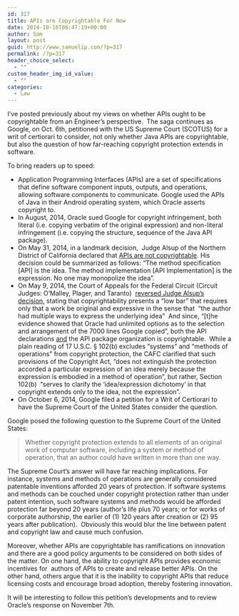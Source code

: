```yaml
---
id: 317
title: APIs are Copyrightable For Now
date: 2014-10-16T06:47:19+00:00
author: Sam
layout: post
guid: http://www.samuelip.com/?p=317
permalink: /?p=317
header_choice_select:
  - ""
custom_header_img_id_value:
  - ""
categories:
  - Law
---
```

I&#8217;ve posted previously about my views on whether APIs ought to be copyrightable from an Engineer&#8217;s perspective.  The saga continues as Google, on Oct. 6th, petitioned with the US Supreme Court (SCOTUS) for a writ of certiorari to consider, not only whether Java APIs are copyrightable, but also the question of how far-reaching copyright protection extends in software.

To bring readers up to speed:

  * Application Programming Interfaces (APIs) are a set of specifications that define software component inputs, outputs, and operations, allowing software components to communicate. Google used the APIs of Java in their Android operating system, which Oracle asserts copyright to.
  * In August, 2014, Oracle sued Google for copyright infringement, both literal (i.e. copying verbatim of the original expression) and non-literal infringement (i.e. copying the structure, sequence of the Java API package).
  * On May 31, 2014, in a landmark decision,  Judge Alsup of the Northern District of California declared that [APIs are not copyrightable](https://www.eff.org/files/alsup_api_ruling.pdf). His decision could be summarized as follows: &#8220;The method specification [API] is the idea. The method implementation [API Implementation] is the expression. No one may monopolize the idea&#8221;.
  * On May 9, 2014, the Court of Appeals for the Federal Circuit (Circuit Judges: O&#8217;Malley, Plager, and Taranto)  [reversed Judge Alsup&#8217;s decision](http://cdn1.vox-cdn.com/assets/4431835/13-1021.Opinion.5-7-2014.1.pdf), stating that copyrightability presents a &#8220;low bar&#8221; that requires only that a work be original and expressive in the sense that  &#8220;the author had multiple ways to express the underlying idea&#8221;  And since, &#8220;[t]he evidence showed that Oracle had unlimited options as to the selection and arrangement of the 7000 lines Google copied&#8221;, both the API declarations <span style="text-decoration: underline;">and</span> the API package organization is copyrightable.  While a plain reading of 17 U.S.C. § 102(b) excludes &#8220;systems&#8221; and &#8220;methods of operations&#8221; from copyright protection, the CAFC clarified that such provisions of the Copyright Act, &#8220;does not extinguish the protection accorded a particular expression of an idea merely because the expression is embodied in a method of operation&#8221;, but rather, Section 102(b)  &#8220;serves to clarify the &#8216;idea/expression dichotomy&#8217; in that copyright extends only to the idea, not the expression&#8221;.
  * On October 6, 2014, Google filed a petition for a Writ of Certiorari to have the Supreme Court of the United States consider the question.

Google posed the following question to the Supreme Court of the United States:

> Whether copyright protection extends to all elements of an original work of computer software, including a system or method of operation, that an author could have written in more than one way.

The Supreme Court&#8217;s answer will have far reaching implications. For instance, systems and methods of operations are generally considered patentable inventions afforded 20 years of protection. If software systems and methods can be couched under copyright protection rather than under patent intention, such software systems and methods would be afforded protection far beyond 20 years (author&#8217;s life plus 70 years; or for works of corporate authorship, the earlier of (1) 120 years after creation or (2) 95 years after publication).  Obviously this would blur the line between patent and copyright law and cause much confusion.

Moreover, whether APIs are copyrightable has ramifications on innovation and there are a good policy arguments to be considered on both sides of the matter. On one hand, the ability to copyright APIs provides economic incentives for  authors of APIs to create and release better APIs. On the other hand, others argue that it is the inability to copyright APIs that reduce licensing costs and encourage broad adoption, thereby fostering innovation.

It will be interesting to follow this petition&#8217;s developments and to review Oracle&#8217;s response on November 7th.